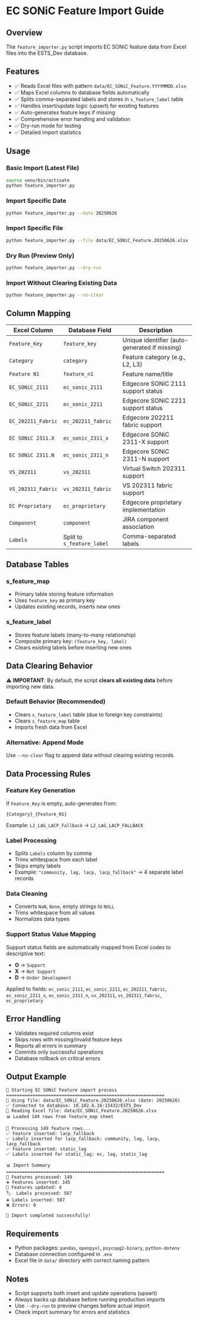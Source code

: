 # EC SONiC Feature Import Guide

## Overview
The `feature_importer.py` script imports EC SONiC feature data from Excel files into the ESTS_Dev database.

## Features
- ✅ Reads Excel files with pattern `data/EC_SONiC_Feature.YYYYMMDD.xlsx`
- ✅ Maps Excel columns to database fields automatically
- ✅ Splits comma-separated labels and stores in `s_feature_label` table
- ✅ Handles insert/update logic (upsert) for existing features
- ✅ Auto-generates feature keys if missing
- ✅ Comprehensive error handling and validation
- ✅ Dry-run mode for testing
- ✅ Detailed import statistics

## Usage

### Basic Import (Latest File)
```bash
source venv/bin/activate
python feature_importer.py
```

### Import Specific Date
```bash
python feature_importer.py --date 20250626
```

### Import Specific File
```bash
python feature_importer.py --file data/EC_SONiC_Feature.20250626.xlsx
```

### Dry Run (Preview Only)
```bash
python feature_importer.py --dry-run
```

### Import Without Clearing Existing Data
```bash
python feature_importer.py --no-clear
```

## Column Mapping

| Excel Column | Database Field | Description |
|--------------|----------------|-------------|
| `Feature_Key` | `feature_key` | Unique identifier (auto-generated if missing) |
| `Category` | `category` | Feature category (e.g., L2, L3) |
| `Feature N1` | `feature_n1` | Feature name/title |
| `EC_SONiC_2111` | `ec_sonic_2111` | Edgecore SONiC 2111 support status |
| `EC_SONiC_2211` | `ec_sonic_2211` | Edgecore SONiC 2211 support status |
| `EC_202211_Fabric` | `ec_202211_fabric` | Edgecore 202211 fabric support |
| `EC SONiC 2311.X` | `ec_sonic_2311_x` | Edgecore SONiC 2311-X support |
| `EC SONiC 2311.N` | `ec_sonic_2311_n` | Edgecore SONiC 2311-N support |
| `VS_202311` | `vs_202311` | Virtual Switch 202311 support |
| `VS_202311_Fabric` | `vs_202311_fabric` | VS 202311 fabric support |
| `EC Proprietary` | `ec_proprietary` | Edgecore proprietary implementation |
| `Component` | `component` | JIRA component association |
| `Labels` | Split to `s_feature_label` | Comma-separated labels |

## Database Tables

### s_feature_map
- Primary table storing feature information
- Uses `feature_key` as primary key
- Updates existing records, inserts new ones

### s_feature_label  
- Stores feature labels (many-to-many relationship)
- Composite primary key: `(feature_key, label)`
- Clears existing labels before inserting new ones

## Data Clearing Behavior

⚠️ **IMPORTANT**: By default, the script **clears all existing data** before importing new data.

### Default Behavior (Recommended)
- Clears `s_feature_label` table (due to foreign key constraints)
- Clears `s_feature_map` table  
- Imports fresh data from Excel

### Alternative: Append Mode
Use `--no-clear` flag to append data without clearing existing records.

## Data Processing Rules

### Feature Key Generation
If `Feature_Key` is empty, auto-generates from:
```
{Category}_{Feature_N1}
```
Example: `L2_LAG_LACP_Fallback` → `L2_LAG_LACP_FALLBACK`

### Label Processing
- Splits `Labels` column by comma
- Trims whitespace from each label
- Skips empty labels
- Example: `"community, lag, lacp, lacp_fallback"` → 4 separate label records

### Data Cleaning
- Converts `NaN`, `None`, empty strings to `NULL`
- Trims whitespace from all values
- Normalizes data types

### Support Status Value Mapping
Support status fields are automatically mapped from Excel codes to descriptive text:
- **O** → `Support`
- **X** → `Not Support` 
- **D** → `Under Development`

Applied to fields: `ec_sonic_2111`, `ec_sonic_2211`, `ec_202211_fabric`, `ec_sonic_2311_x`, `ec_sonic_2311_n`, `vs_202311`, `vs_202311_fabric`, `ec_proprietary`

## Error Handling
- Validates required columns exist
- Skips rows with missing/invalid feature keys
- Reports all errors in summary
- Commits only successful operations
- Database rollback on critical errors

## Output Example
```
🚀 Starting EC SONiC Feature import process
============================================================
📅 Using file: data/EC_SONiC_Feature.20250626.xlsx (date: 20250626)
✅ Connected to database: 10.102.6.16:15432/ESTS_Dev
📖 Reading Excel file: data/EC_SONiC_Feature.20250626.xlsx
📊 Loaded 149 rows from feature_map sheet

📝 Processing 149 feature rows...
✅ Feature inserted: lacp_fallback
✅ Labels inserted for lacp_fallback: community, lag, lacp, lacp_fallback
✅ Feature inserted: static_lag
✅ Labels inserted for static_lag: ec, lag, static_lag

📊 Import Summary
============================================================
📝 Features processed: 149
➕ Features inserted: 145
🔄 Features updated: 4
🏷️  Labels processed: 587
➕ Labels inserted: 587
❌ Errors: 0

🎉 Import completed successfully!
```

## Requirements
- Python packages: `pandas`, `openpyxl`, `psycopg2-binary`, `python-dotenv`
- Database connection configured in `.env`
- Excel file in `data/` directory with correct naming pattern

## Notes
- Script supports both insert and update operations (upsert)
- Always backs up database before running production imports
- Use `--dry-run` to preview changes before actual import
- Check import summary for errors and statistics
